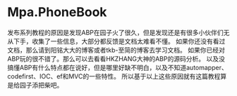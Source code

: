 # Mpa.PhoneBook
发布系列教程的原因是发现ABP在园子火了很久，但是发现还是有很多小伙伴们无从下手，收集了一些信息，大部分都反馈是文档太难看不懂。  如果你还没有看过文档，那么请到阳铭大大的博客或者tkb-至简的博客去学习文档。  如果你已经对ABP玩的很不错了。那么可以去看看HKZHANG大神的ABP的源码分析。  以及没搞懂ABP有什么特点都在说好，但是哪里好缺不明白，以及不知道automapper、codefirst、IOC、ef和MVC的一些特性。  所以基于以上这些原因就有这篇教程算是给园子添把柴吧。

